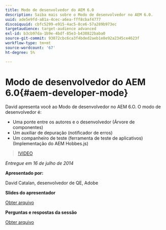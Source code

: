 ```yaml
---
title: Modo de desenvolvedor do AEM 6.0
description: Saiba mais sobre o Modo de desenvolvedor no AEM 6.0.
uuid: ade5e9fd-a81a-4cec-a6ea-fff8cbaf4777
discoiquuid: cbfc5299-e915-4ac5-8ce6-57a289b973ec
targetaudience: target-audience advanced
exl-id: b3cb97da-1b9e-4bdf-85e3-b438822baba0
source-git-commit: 93072cbc6ca3f4bded2aeb1e8e92a2345ce4623f
workflow-type: tm+mt
source-wordcount: '67'
ht-degree: 5%

---
```


# Modo de desenvolvedor do AEM 6.0{#aem-developer-mode}

David apresenta você ao Modo de desenvolvedor no AEM 6.O. O modo de desenvolvedor é:

* Uma ponte entre os autores e o desenvolvedor (Árvore de componentes)
* Um auxiliar de depuração (notificador de erros)
* Um companheiro de teste (ferramenta de teste de aplicativos) (Implementação do AEM Hobbes.js)

>[!VIDEO](https://video.tv.adobe.com/v/19501/?quality=9)

*Entregue em 16 de julho de 2014*

**Apresentado por:**

David Catalan, desenvolvedor de QE, Adobe

**Slides do apresentador**

[Obter arquivo](assets/aem-6-developer-mode-07-16-14.pdf)

**Perguntas e respostas da sessão**

[Obter arquivo](assets/q-a-developer-mode-7-16-14.pdf)
<!--
[Get back to the Overview](https://helpx.adobe.com/experience-manager/kt/eseminars/gems/aem-index.html)
-->
